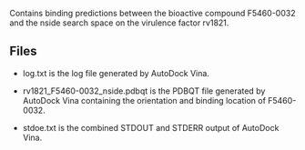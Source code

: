Contains binding predictions between the bioactive compound F5460-0032 and the nside search space on the virulence factor rv1821.

## Files

- log.txt is the log file generated by AutoDock Vina.

- rv1821_F5460-0032_nside.pdbqt is the PDBQT file generated by AutoDock Vina containing the orientation and binding location of F5460-0032.

- stdoe.txt is the combined STDOUT and STDERR output of AutoDock Vina.

